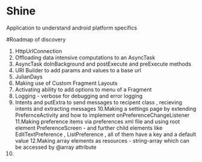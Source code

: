 # Shine
Application to understand android platform specifics

#Roadmap of discovery

1. HttpUrlConnection 
2. Offloading data intensive computations to an AsyncTask 
3. AsyncTask doInBackground and postExecute and preExecute methods 
4. URI Builder to add params and values to a base url 
5. JulianDays 
6. Making use of Custom Fragment Layouts
7. Activating ability to add options to menu of a Fragment
8. Logging - verbose for debugging and error logging
9. Intents and putExtra to send messages to recipent class , recieving intents and extracting messages 
10.Making a settings page by extending PrefernceActivity and how to implement onPreferenceChangeListener
11.Making preference items via preferences xml file and using root element PreferenceScreen - and further child elements like EditTextPreference , ListPreference , all of them have a key and a default value
12.Making array elements as resources - string-array which can be accessed by @array attribute
13.
